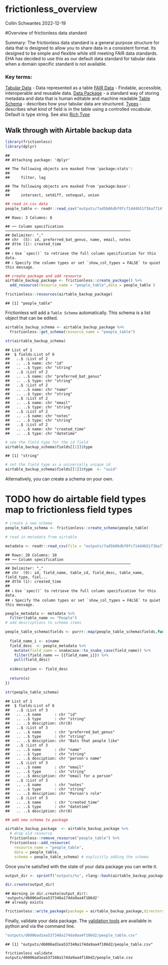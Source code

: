 frictionless_overview
================
Collin Schwantes
2022-12-19

\#Overview of frictionless data standard

Summary: The frictionless data standard is a general purpose structure
for data that is designed to allow you to share data in a consistent
format. Its designed to be simple and flexible while still meeting FAIR
data standards. EHA has decided to use this as our default data standard
for tabular data when a domain specific standard is not available.

### Key terms:

[Tabular
Data](https://specs.frictionlessdata.io/tabular-data-resource/) - Data
represented as a table [FAIR
Data](https://www.go-fair.org/fair-principles/) - Findable, accessible,
interoperable and reusable data. [Data
Package](https://specs.frictionlessdata.io/#what%E2%80%99s-a-data-package) -
a standard way of storing metadata and data that is human editable and
machine readable [Table
Schema](https://specs.frictionlessdata.io/table-schema/#language) -
describes how your tabular data are structured.
[Types](https://specs.frictionlessdata.io/table-schema/#types-and-formats) -
describes what kind of field is in the table using a controlled
vocabular. Default is type string. See also [Rich
Type](https://specs.frictionlessdata.io/table-schema/#rich-types)

## Walk through with Airtable backup data

``` r
library(frictionless)
library(dplyr)
```

    ## 
    ## Attaching package: 'dplyr'

    ## The following objects are masked from 'package:stats':
    ## 
    ##     filter, lag

    ## The following objects are masked from 'package:base':
    ## 
    ##     intersect, setdiff, setequal, union

``` r
## read in csv data
people_table <- readr::read_csv("outputs/7ad5b06dbf0fc714d4b51f3ba7714fef/people.csv")
```

    ## Rows: 3 Columns: 6

    ## ── Column specification ────────────────────────────────────────────────────────
    ## Delimiter: ","
    ## chr  (5): id, preferred_bat_genus, name, email, notes
    ## dttm (1): created_time
    ## 
    ## ℹ Use `spec()` to retrieve the full column specification for this data.
    ## ℹ Specify the column types or set `show_col_types = FALSE` to quiet this message.

``` r
## create package and add resource
airtable_backup_package <- frictionless::create_package() %>%  
  add_resource(resource_name = "people_table",data = people_table )

frictionless::resources(airtable_backup_package)
```

    ## [1] "people_table"

Frictionless will add a `Table Schema` automatically. This schema is a
list object that can be edited.

``` r
airtable_backup_schema <- airtable_backup_package %>% 
  frictionless::get_schema(resource_name = "people_table")

str(airtable_backup_schema)
```

    ## List of 1
    ##  $ fields:List of 6
    ##   ..$ :List of 2
    ##   .. ..$ name: chr "id"
    ##   .. ..$ type: chr "string"
    ##   ..$ :List of 2
    ##   .. ..$ name: chr "preferred_bat_genus"
    ##   .. ..$ type: chr "string"
    ##   ..$ :List of 2
    ##   .. ..$ name: chr "name"
    ##   .. ..$ type: chr "string"
    ##   ..$ :List of 2
    ##   .. ..$ name: chr "email"
    ##   .. ..$ type: chr "string"
    ##   ..$ :List of 2
    ##   .. ..$ name: chr "notes"
    ##   .. ..$ type: chr "string"
    ##   ..$ :List of 2
    ##   .. ..$ name: chr "created_time"
    ##   .. ..$ type: chr "datetime"

``` r
# see the field type for the id field
airtable_backup_schema$fields[[1]]$type
```

    ## [1] "string"

``` r
# set the field type as a universally unique id
airtable_backup_schema$fields[[1]]$type  <- "uuid"
```

Alternatively, you can create a schema on your own.

# TODO how do airtable field types map to frictionless field types

``` r
# create a new schema
people_table_schema <- frictionless::create_schema(people_table)

# read in metadata from airtable

metadata <- readr::read_csv(file = "outputs/7ad5b06dbf0fc714d4b51f3ba7714fef/metadata.csv")
```

    ## Rows: 20 Columns: 10
    ## ── Column specification ────────────────────────────────────────────────────────
    ## Delimiter: ","
    ## chr  (9): id, field_name, table_id, field_desc, table_name, field_type, fiel...
    ## dttm (1): created_time
    ## 
    ## ℹ Use `spec()` to retrieve the full column specification for this data.
    ## ℹ Specify the column types or set `show_col_types = FALSE` to quiet this message.

``` r
people_metadata <- metadata %>% 
  filter(table_name == "People") 
# add descriptions to schema items

people_table_schema$fields <- purrr::map(people_table_schema$fields,function(x){
  
  field_name_i <- x$name 
  field_desc  <- people_metadata %>% 
    mutate(field_name = snakecase::to_snake_case(field_name)) %>%
    filter(field_name == {{field_name_i}}) %>% 
    pull(field_desc)
  
  x$desciption <- field_desc
  
  return(x)
})

str(people_table_schema)
```

    ## List of 1
    ##  $ fields:List of 6
    ##   ..$ :List of 3
    ##   .. ..$ name      : chr "id"
    ##   .. ..$ type      : chr "string"
    ##   .. ..$ desciption: chr(0) 
    ##   ..$ :List of 3
    ##   .. ..$ name      : chr "preferred_bat_genus"
    ##   .. ..$ type      : chr "string"
    ##   .. ..$ desciption: chr "Bats that people like"
    ##   ..$ :List of 3
    ##   .. ..$ name      : chr "name"
    ##   .. ..$ type      : chr "string"
    ##   .. ..$ desciption: chr "person's name"
    ##   ..$ :List of 3
    ##   .. ..$ name      : chr "email"
    ##   .. ..$ type      : chr "string"
    ##   .. ..$ desciption: chr "email for a person"
    ##   ..$ :List of 3
    ##   .. ..$ name      : chr "notes"
    ##   .. ..$ type      : chr "string"
    ##   .. ..$ desciption: chr "Person's role"
    ##   ..$ :List of 3
    ##   .. ..$ name      : chr "created_time"
    ##   .. ..$ type      : chr "datetime"
    ##   .. ..$ desciption: chr(0)

``` r
## add new schema to package

airtable_backup_package  <- airtable_backup_package %>% 
  # drop old resource
  frictionless::remove_resource("people_table") %>% 
  frictionless::add_resource(
    resource_name = "people_table",
    data = people_table,
    schema = people_table_schema) # explicitly adding the schema
```

Once you’re satisfied with the state of your data package you can write
it.

``` r
output_dir <- sprintf("outputs/%s", rlang::hash(airtable_backup_package)) #probably give this a human readable name

dir.create(output_dir)
```

    ## Warning in dir.create(output_dir): 'outputs/d6006ad1ea537348a174da9aa4f186d2'
    ## already exists

``` r
frictionless::write_package(package = airtable_backup_package,directory = output_dir)
```

Finally, validate your data package. The [validation
tools](https://framework.frictionlessdata.io/docs/getting-started.html)
are available in python and via the command line.

``` r
"outputs/d6006ad1ea537348a174da9aa4f186d2/people_table.csv"
```

    ## [1] "outputs/d6006ad1ea537348a174da9aa4f186d2/people_table.csv"

    frictionless validate outputs/d6006ad1ea537348a174da9aa4f186d2/people_table.csv
